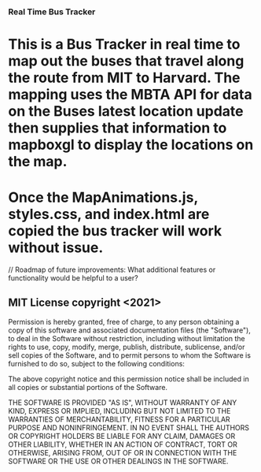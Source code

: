 ### Real Time Bus Tracker

# This is a Bus Tracker in real time to map out the buses that travel along the route from MIT to Harvard. The mapping uses the MBTA API for data on the Buses latest location update then supplies that information to mapboxgl to display the locations on the map.
 
# Once the MapAnimations.js, styles.css, and index.html are copied the bus tracker will work without issue.

// Roadmap of future improvements: What additional features or functionality would be helpful to a user? 

## MIT License copyright <2021> <Michael Lorenzo>
Permission is hereby granted, free of charge, to any person obtaining a copy of this software and associated documentation files (the "Software"), to deal in the Software without restriction, including without limitation the rights to use, copy, modify, merge, publish, distribute, sublicense, and/or sell copies of the Software, and to permit persons to whom the Software is furnished to do so, subject to the following conditions:

The above copyright notice and this permission notice shall be included in all copies or substantial portions of the Software.

THE SOFTWARE IS PROVIDED "AS IS", WITHOUT WARRANTY OF ANY KIND, EXPRESS OR IMPLIED, INCLUDING BUT NOT LIMITED TO THE WARRANTIES OF MERCHANTABILITY, FITNESS FOR A PARTICULAR PURPOSE AND NONINFRINGEMENT. IN NO EVENT SHALL THE AUTHORS OR COPYRIGHT HOLDERS BE LIABLE FOR ANY CLAIM, DAMAGES OR OTHER LIABILITY, WHETHER IN AN ACTION OF CONTRACT, TORT OR OTHERWISE, ARISING FROM, OUT OF OR IN CONNECTION WITH THE SOFTWARE OR THE USE OR OTHER DEALINGS IN THE SOFTWARE.